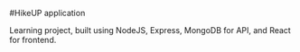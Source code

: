 #HikeUP application

Learning project, built using NodeJS, Express, MongoDB for API, and React for frontend.